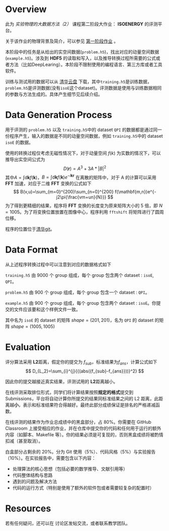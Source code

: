 # Overview

此为 *实验物理的大数据方法（2）* 课程第二阶段大作业： **ISOENERGY** 的评测平台。

关于该作业的物理背景及简介，可以参见 [第一阶段作业](https://github.com/physics-data/tpl_isoenergy) 。

本阶段中的任务是从给出的实空间数据(`problem.h5`)，找出对应的动量空间数据(`example.h5`)。涉及到 **HDF5** 的读取和写入，以及推导转换过程所需要的公式或者方法（比如DeepLearing）。本阶段不限制使用的编程语言、第三方库或者工具软件。

训练与测试用的数据可以从 [清华云盘](https://cloud.tsinghua.edu.cn/d/bcc7b8e657e94183b123/) 下载，其中`training.h5`是训练数据，`problem.h5`是评测数据(没有`isoE`这个dataset)。评测数据是使用与训练数据相同的参数与方法生成的。具体产生细节见后续介绍。

# Data Generation Process

用于评测的 `problem.h5` 以及 `training.h5`中的 dataset `QPI` 的数据都是通过同一份程序产生，输入的数据是不同的动量空间数据，例如 `training.h5`中的 dataset `isoE` 的数据。

使用的转换过程仅考虑无磁性情况下，对于动量空间 $f(k)$ 为实数的情况下，可以推导出实空间公式为
$$
D(\mathbf{r}) = A^3+3A*\left|B\right|^2
$$
其中$A=\int \mathrm{d}\mathbf{k} f(\mathbf{k})$，$B=\int \mathrm{d}\mathbf{k} f(\mathbf{k})e^{-i\mathbf{k}\mathbf{r}}$
在离散的矩阵中，对于 A 的计算可以采用 **FFT** 加速，对应于二维 **FFT** 变换的公式如下
$$
B(v,u)=\sum_{m=0}^{200}\sum_{n=0}^{200} f(\mathbf{m,n})e^{-j2\pi{\frac{vm+un}{N}}}
$$
为了得到更精细的结果，程序将 **FFT** 变换的长度变为原来矩阵大小的 5 倍，即 $N=1005$。为了将变换位置放置在图像中心，程序利用 `fftshift` 将矩阵进行了圆周位移。

程序的位置位于[清华git](https://git.tsinghua.edu.cn/zaq15/isoenergy/blob/master/scatter.py)。

# Data Format

从上述程序转换过程中可以注意到对应的数据格式如下

`training.h5` 由 9000 个 group 组成，每个 group 包含两个 dataset : `isoE`, `QPI`。

`problem.h5` 由 900 个 group 组成，每个 group 包含一个 dataset :  `QPI`。

`example.h5` 由 900 个 group 组成，每个 group 包含两个 dataset : `isoE`。你提交的文件应该要和这个样例文件一致。

其中名为 `isoE` 的 dataset 的矩阵 $shape = (201, 201)$，名为 `QPI` 的 dataset 的矩阵 $shape = (1005, 1005)$

# Evaluation

评分算法采用 **L2**距离，假定你的提交为 $f_{sub}$，标准结果为$f_{ans}$，计算公式如下
$$
D_{L_2}=\sum_{i}^{j}{{(abs({f_{sub}-f_{ans}}))}^2}
$$

因此你的提交越接近真实结果，评测试用的 **L2**距离越小。

在线评测采取排位形式，同学们将计算结果按照**规定的格式**提交到 Submissions，平台将自动计算你所提交的结果同标准结果之间的 L2 距离，此距离越**小**，表示和标准结果符合得越好。最终此部分成绩保证是排名的严格递减函数。

在线评测的结果作为作业总成绩中的黑盒部分，占 80%。你需要在 GitHub Classroom 上接受相应的作业，并在仓库中提交你的代码和任何用于运行的额外内容（如脚本、Makefile 等）。你的结果必须是可复现的，否则黑盒成绩将被酌情扣减（甚至取消）。

白盒部分占剩余的 20%。分为 Git 使用（5%）、代码风格（5%）与实验报告（10%）。在实验报告中，需要包含以下内容：

+ 处理算法的核心思想（包括必要的数学推导、文献引用等）
+ 代码整体结构与思路
+ 遇到的问题及解决方法
+ 代码的运行方式（特别是使用了额外的软件包或者需要较复杂的配置时）

# Resources

若有任何疑问，还可以在 讨论区发帖交流，或者联系教学团队。

